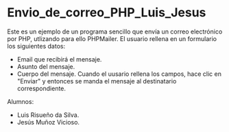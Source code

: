 # Envio_de_correo_PHP_Luis_Jesus

Este es un ejemplo de un programa sencillo que envía un correo electrónico por PHP, utlizando para ello PHPMailer.
El usuario rellena en un formulario los siguientes datos:
  - Email que recibirá el mensaje.
  - Asunto del mensaje.
  - Cuerpo del mensaje.
Cuando el uusario rellena los campos, hace clic en "Enviar" y entonces se manda el mensaje al destinatario correspondiente.

Alumnos:
  - Luis Risueño da Silva.
  - Jesús Muñoz Vicioso.
